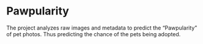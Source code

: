 # Pawpularity
The project analyzes raw images and metadata to predict the “Pawpularity” of pet photos. Thus predicting the chance of the pets being adopted.
